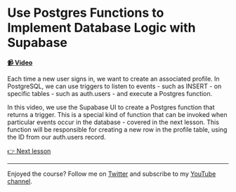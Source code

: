 # Use Postgres Functions to Implement Database Logic with Supabase

**[📹 Video](https://egghead.io/lessons/supabase-use-postgres-functions-to-implement-database-logic-with-supabase)**

Each time a new user signs in, we want to create an associated profile. In PostgreSQL, we can use triggers to listen to events - such as INSERT - on specific tables - such as auth.users - and execute a Postgres function.

In this video, we use the Supabase UI to create a Postgres function that returns a trigger. This is a special kind of function that can be invoked when particular events occur in the database - covered in the next lesson. This function will be responsible for creating a new row in the profile table, using the ID from our auth.users record.

[👉 Next lesson](/09-use-supabase-to-subscribe-to-database-events-with-postgres-triggers)

---

Enjoyed the course? Follow me on [Twitter](https://twitter.com/jonmeyers_io) and subscribe to my [YouTube channel](https://www.youtube.com/channel/UCPitAIwktfCfcMR4kDWebDQ).
